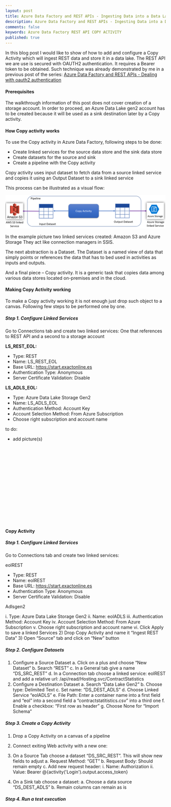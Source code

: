 ```yaml
---
layout: post
title: Azure Data Factory and REST APIs - Ingesting Data into a Data Lake
description: Azure Data Factory and REST APIs - Ingesting Data into a Data Lake
comments: false
keywords: Azure Data Factory REST API COPY ACTIVITY
published: true 
---
```


In this blog post I would like to show of how to add and configure a Copy Activity which will ingest REST data and store it in a data lake. 
The REST API we are use is secured with OAUTH2 authentication. It requires a Bearer token to be obtained. Such technique was already demonstrated by me in a previous post of the series: <a href='/2019/adfv2-rest-api-part1-oauth2'>Azure Data Factory and REST APIs - Dealing with oauth2 authentication</a>

#### Prerequisites

The walkthrough information of this post does not cover creation of a storage account. In order to proceed, an Azure Data Lake gen2 account has to be created because it will be used as a sink destination later by a Copy activity.

#### How Copy activity works

To use the Copy activity in Azure Data Factory, following steps to be done:
 -	Create linked services for the source data store and the sink data store
 -	Create datasets for the source and sink
 -	Create a pipeline with the Copy activity

Copy activity uses input dataset to fetch data from a source linked service and copies it using an Output Dataset to a sink linked service

This process can be illustrated as a visual flow:
 
<img src="/assets/images/posts/adf-rest-p2/copy_activity_example.png" alt="Step 0" />


In the example picture two linked services created: Amazon S3 and Azure Storage
They act like connection managers in SSIS.

The next abstraction is a Dataset. The Dataset is a named view of data that simply points or references the data that has to bed used in activities as inputs and outputs.

And a final piece – Copy activity. It is a generic task that copies data among various data stores located on-premises and in the cloud.


#### Making Copy Activity working
To make a Copy activity working it is not enough just drop such object to a canvas. Following few steps to be performed one by one.

##### Step 1. Configure Linked Services

Go to Connections tab and create two linked services:
One that references to REST API and a second to a storage account

**LS_REST_EOL:**

 -	Type: REST
 - Name: LS_REST_EOL
 - Base URL: https://start.exactonline.es
 - Authentication Type: Anonymous
 - Server Certificate Validation: Disable

**LS_ADLS_EOL:**

 - Type: Azure Data Lake Storage Gen2
 - Name: LS_ADLS_EOL
 - Authentication Method: Account Key
 - Account Selection Method: From Azure Subscription
 - Choose right subscription and account name
 
to do: 
 - add picture(s)
 





<br />
<br /><br /><br /><br /><br /><br /><br /><br /><br /><br /><br /><br /><br />


#### Copy Activity

##### Step 1. Configure Linked Services

Go to Connections tab and create two linked services:

eolREST

   -	Type: REST
   - Name: eolREST
   - Base URL: https://start.exactonline.es
   - Authentication Type: Anonymous
  - Server Certificate Validation: Disable

Adlsgen2

i.	Type: Azure Data Lake Storage Gen2
ii.	Name: eolADLS
iii.	Authentication Method: Account Key
iv.	Account Selection Method: From Azure Subscription
v.	Choose right subscription and account name
vi.	Click Apply to save a linked Services
2)	Drop Copy Activity and name it “Ingest REST Data”
3)	Open “Source” tab and click on “New” button

##### Step 2. Configure Datasets

1)	Configure a Source Dataset
a.	Click on a plus and choose “New Dataset”
b.	Search “REST”
c.	In a General tab give a name “DS_SRC_REST”
d.	In a Connection tab choose a linked service: eolREST and add a relative url: /api/read/Hosting.svc/ContractStatistics
2)	Configure a Destination Dataset
a.	Search “Data Lake Gen2”
b.	Choose type: Delimited Text
c.	Set name: “DS_DEST_ADLS”
d.	Choose Linked Service “eolADLS”
e.	File Path: Enter a container name into a first field and “eol” into a second field a “contractstatitistics.csv” into a third one
f.	Enable a checkbox: “First row as header”
g.	Choose None for “Import Schema”

##### Step 3. Create a Copy Activity
1)	Drop a Copy Activity on a canvas of a pipeline
2)	Connect exiting Web activity with a new one:
 
3)	On a Source Tab choose a dataset “DS_SRC_REST”. This will show new fields to adjust
a.	Request Method: “GET”
b.	Request Body: Should remain empty
c.	Add new request header:
i.	Name: Authorization
ii.	Value: Bearer @{activity('Login').output.access_token} 
4)	On a Sink tab choose a dataset:
a.	Choose a data source “DS_DEST_ADLS”
b.	Remain columns can remain as is

##### Step 4. Run a test execution
